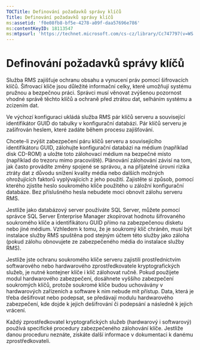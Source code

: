 ```yaml
---
TOCTitle: Definování požadavků správy klíčů
Title: Definování požadavků správy klíčů
ms:assetid: 'f0e08fb8-bf5e-4278-a09f-daa57696e786'
ms:contentKeyID: 18113547
ms:mtpsurl: 'https://technet.microsoft.com/cs-cz/library/Cc747797(v=WS.10)'
---
```


Definování požadavků správy klíčů
=================================

Služba RMS zajišťuje ochranu obsahu a vynucení práv pomocí šifrovacích klíčů. Šifrovací klíče jsou důležité informační celky, které umožňují systému pružnou a bezpečnou práci. Správci musí věnovat zvýšenou pozornost vhodné správě těchto klíčů a ochraně před ztrátou dat, selháním systému a zcizením dat.

Ve výchozí konfiguraci ukládá služba RMS pár klíčů serveru a související identifikátor GUID do tabulky v konfigurační databázi. Pár klíčů serveru je zašifrován heslem, které zadáte během procesu zajišťování.

Chcete-li zvýšit zabezpečení páru klíčů serveru a souvisejícího identifikátoru GUID, zálohujte konfigurační databázi na médium (například disk CD-ROM) a uložte toto zálohovací médium na bezpečné místo (například do trezoru mimo pracoviště). Plánování zálohování závisí na tom, jak často provádíte změny spojené se správou, a na přijatelné úrovni rizika ztráty dat z důvodu snížení kvality média nebo dalších možných ohrožujících faktorů vyplývajících z jeho použití. Zajistěte si způsob, pomocí kterého zjistíte heslo soukromého klíče použitého u záložní konfigurační databáze. Bez příslušného hesla nebudete moci obnovit zálohu serveru RMS.

Jestliže jako databázový server používáte SQL Server, můžete pomocí správce SQL Server Enterprise Manager zkopírovat hodnotu šifrovaného soukromého klíče a identifikátoru GUID přímo na zabezpečenou disketu nebo jiné médium. Vzhledem k tomu, že je soukromý klíč chráněn, musí být instalace služby RMS spuštěna pod stejným účtem této služby jako záloha (pokud zálohu obnovujete ze zabezpečeného média do instalace služby RMS).

Jestliže jste ochranu soukromého klíče serveru zajistili prostřednictvím softwarového nebo hardwarového zprostředkovatele kryptografických služeb, je nutné kontejner klíče i klíč zálohovat ručně. Pokud použijete modul hardwarového zabezpečení, dosáhnete vyššího zabezpečení soukromých klíčů, protože soukromé klíče budou uchovávány v hardwarových zařízeních a software k nim nebude mít přístup. Data, která je třeba dešifrovat nebo podepsat, se předávají modulu hardwarového zabezpečení, kde dojde k jejich dešifrování či podepsání a následně k jejich vrácení.

Každý zprostředkovatel kryptografických služeb (hardwarový i softwarový) používá specifické procedury zabezpečeného zálohování klíče. Jestliže danou proceduru neznáte, získáte další informace v dokumentaci k danému zprostředkovateli.
